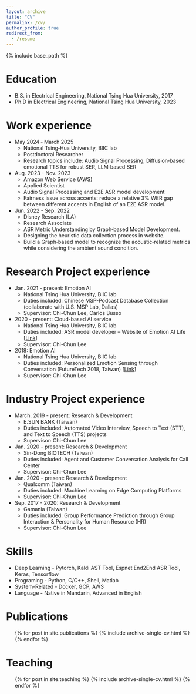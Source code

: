 ```yaml
---
layout: archive
title: "CV"
permalink: /cv/
author_profile: true
redirect_from:
  - /resume
---
```


{% include base_path %}

Education
======
* B.S. in Electrical Engineering, National Tsing Hua University, 2017
* Ph.D in Electrical Engineering, National Tsing Hua University, 2023

Work experience
======
* May 2024 ‑ March 2025
  * National Tsing‑Hua University, BIIC lab
  * Postdoctoral Researcher
  * Research topics include: Audio Signal Processing, Diffusion‑based emotional TTS for robust SER, LLM‑based SER
* Aug. 2023 - Nov. 2023
  * Amazon Web Service (AWS)
  * Applied Scientist
  * Audio Signal Processing and E2E ASR model development
  * Fairness issue across accents: reduce a relative 3% WER gap between different accents in English of an E2E ASR model.
* Jun. 2022 - Sep. 2022
  * Disney Research (LA)
  * Research Associate
  * ASR Metric Understanding by Graph‑based Model Development.
  * Designing the heuristic data collection process in website.
  * Build a Graph‑based model to recognize the acoustic‑related metrics while considering the ambient sound condition.

Research Project experience
======
* Jan. 2021 - present: Emotion AI 
  * National Tsing Hua University, BIIC lab
  * Duties included: Chinese MSP-Podcast Database Collection (collaborate with U.S. MSP Lab, Dallas)
  * Supervisor: Chi-Chun Lee, Carlos Busso
* 2020 - present: Cloud-based AI service
  * National Tsing Hua University, BIIC lab
  * Duties included: ASR model developer – Website of Emotion AI Life [[Link](https://eal.tw/)]
  * Supervisor: Chi-Chun Lee
* 2018: Emotion AI
  * National Tsing Hua University, BIIC lab
  * Duties included: Personalized Emotion Sensing through Conversation (FutureTech 2018, Taiwan) [[Link](https://www.futuretech.org.tw/futuretech/index.php?action=brands_detail&br_uid=107&web_lang=en-us)]
  * Supervisor: Chi-Chun Lee

Industry Project experience
======
* March. 2019 - present: Research & Development
  * E.SUN BANK (Taiwan)
  * Duties included: Automated Video Interview, Speech to Text (STT), and Text to Speech (TTS) projects
  * Supervisor: Chi-Chun Lee
* Jan. 2020 - present: Research & Development
  * Sin-Dong BIOTECH (Taiwan)
  * Duties included: Agent and Customer Conversation Analysis for Call Center
  * Supervisor: Chi-Chun Lee
* Jan. 2020 - present: Research & Development
  * Qualcomm (Taiwan)
  * Duties included: Machine Learning on Edge Computing Platforms
  * Supervisor: Chi-Chun Lee
* Sep. 2017 - 2020: Research & Development
  * Gamania (Taiwan)
  * Duties included: Group Performance Prediction through Group Interaction & Personality for Human Resource (HR)
  * Supervisor: Chi-Chun Lee
  
Skills
======
* Deep Learning - Pytorch, Kaldi AST Tool, Espnet End2End ASR Tool, Keras, Tensorflow
* Programing - Python, C/C++, Shell, Matlab
* System-Related - Docker, GCP, AWS
* Language - Native in Mandarin, Advanced in English

Publications
======
  <ul>{% for post in site.publications %}
    {% include archive-single-cv.html %}
  {% endfor %}</ul>
  
<!-- Talks
======
  <ul>{% for post in site.talks %}
    {% include archive-single-talk-cv.html %}
  {% endfor %}</ul> -->
  
Teaching
======
  <ul>{% for post in site.teaching %}
    {% include archive-single-cv.html %}
  {% endfor %}</ul>
  
<!-- Service and leadership
======
* Currently signed in to 43 different slack teams -->
